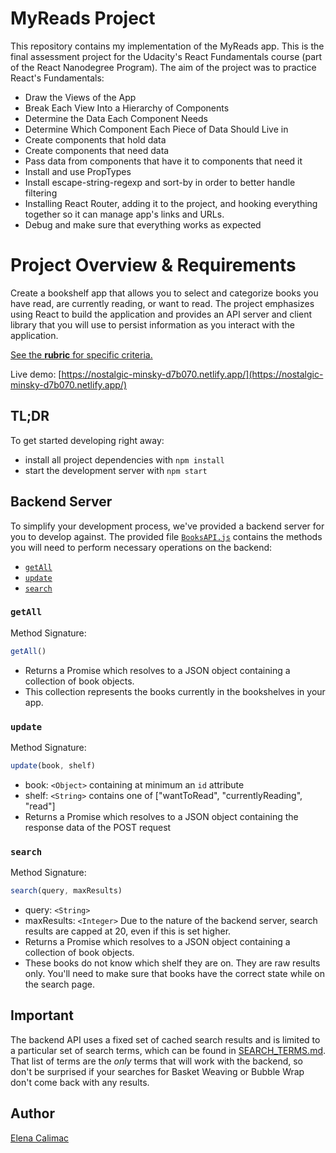 # MyReads Project

This repository contains my implementation of the MyReads app. 
This is the final assessment project for the Udacity's React Fundamentals course (part of the React Nanodegree Program). 
The aim of the project was to practice React's Fundamentals:
* Draw the Views of the App
* Break Each View Into a Hierarchy of Components
* Determine the Data Each Component Needs
* Determine Which Component Each Piece of Data Should Live in
* Create components that hold data
* Create components that need data
* Pass data from components that have it to components that need it
* Install and use PropTypes
* Install escape-string-regexp and sort-by in order to better handle filtering
* Installing React Router, adding it to the project, and hooking everything together so it can manage app's links and URLs.
* Debug and make sure that everything works as expected

# Project Overview & Requirements

Create a bookshelf app that allows you to select and categorize books you have read, are currently reading, or want to read. The project emphasizes using React to build the application and provides an API server and client library that you will use to persist information as you interact with the application.

[See the **rubric** for specific criteria.](https://review.udacity.com/#!/rubrics/918/view)

Live demo: [https://nostalgic-minsky-d7b070.netlify.app/](https://nostalgic-minsky-d7b070.netlify.app/)

## TL;DR

To get started developing right away:

* install all project dependencies with `npm install`
* start the development server with `npm start`

## Backend Server

To simplify your development process, we've provided a backend server for you to develop against. The provided file [`BooksAPI.js`](src/BooksAPI.js) contains the methods you will need to perform necessary operations on the backend:

* [`getAll`](#getall)
* [`update`](#update)
* [`search`](#search)

### `getAll`

Method Signature:

```js
getAll()
```

* Returns a Promise which resolves to a JSON object containing a collection of book objects.
* This collection represents the books currently in the bookshelves in your app.

### `update`

Method Signature:

```js
update(book, shelf)
```

* book: `<Object>` containing at minimum an `id` attribute
* shelf: `<String>` contains one of ["wantToRead", "currentlyReading", "read"]  
* Returns a Promise which resolves to a JSON object containing the response data of the POST request

### `search`

Method Signature:

```js
search(query, maxResults)
```

* query: `<String>`
* maxResults: `<Integer>` Due to the nature of the backend server, search results are capped at 20, even if this is set higher.
* Returns a Promise which resolves to a JSON object containing a collection of book objects.
* These books do not know which shelf they are on. They are raw results only. You'll need to make sure that books have the correct state while on the search page.

## Important
The backend API uses a fixed set of cached search results and is limited to a particular set of search terms, which can be found in [SEARCH_TERMS.md](SEARCH_TERMS.md). That list of terms are the _only_ terms that will work with the backend, so don't be surprised if your searches for Basket Weaving or Bubble Wrap don't come back with any results.

## Author
[Elena Calimac](https://github.com/ecalimac)

